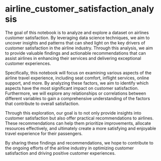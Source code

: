 # airline_customer_satisfaction_analysis
The goal of this notebook is to analyze and explore a dataset on airlines customer satisfaction. By leveraging data science techniques, we aim to uncover insights and patterns that can shed light on the key drivers of customer satisfaction in the airline industry. Through this analysis, we aim to provide valuable findings and actionable recommendations that can assist airlines in enhancing their services and delivering exceptional customer experiences.

Specifically, this notebook will focus on examining various aspects of the airline travel experience, including seat comfort, inflight services, online support, and more. By analyzing these factors, we aim to identify which aspects have the most significant impact on customer satisfaction. Furthermore, we will explore any relationships or correlations between different variables to gain a comprehensive understanding of the factors that contribute to overall satisfaction.

Through this exploration, our goal is to not only provide insights into customer satisfaction but also offer practical recommendations to airlines. These recommendations can help them prioritize improvements, allocate resources effectively, and ultimately create a more satisfying and enjoyable travel experience for their passengers.

By sharing these findings and recommendations, we hope to contribute to the ongoing efforts of the airline industry in optimizing customer satisfaction and driving positive customer experiences.
